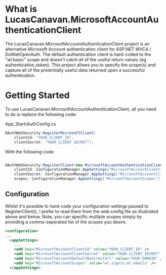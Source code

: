 # What is LucasCanavan.MicrosoftAccountAuthenticationClient

The LucasCanavan.MicrosoftAccountAuthenticationClient project is an alternative Microsoft Account authentication client for ASP.NET MVC4 / DotNetOpenAuth.  The default authentication client is hard-coded to the "wl.basic" scope and doesn't catch all of the useful return values (eg authentication_token).  This project allows you to specify the scope(s) and capture all of the protentially useful data returned upon a successful authentication.  

# Getting Started 

To use LucasCanavan.MicrosoftAccountAuthenticationClient, all you need to do is replace the following code:

App_Start\AuthConfig.cs

```C#
OAuthWebSecurity.RegisterMicrosoftClient(
	clientId: "YOUR_CLIENT_ID",
	clientSecret: "YOUR_CLIENT_SECRET");
```
With the following code:

```C#

OAuthWebSecurity.RegisterClient(new MicrosoftAccountAuthenticationClient(
    clientId: ConfigurationManager.AppSettings["MicrosoftAccountClientId"],
    clientSecret: ConfigurationManager.AppSettings["MicrosoftAccountClientSecret"],
    scopes: ConfigurationManager.AppSettings["MicrosoftAccountScopes"]), "Microsoft", null);
```
## Configuration

Whilst it's possible to hard-code your configuration settings passed to RegisterClient(), I prefer to read them from the web.config file as illustrated above and below.  Note, you can specific multiple scopes simply by providing a comma-seperated list of the scopes you desire.

```xml
<configuration>
...
  <appSettings>
    ...
    <add key="MicrosoftAccountClientId" value="YOUR_CLIENT_ID" />
    <add key="MicrosoftAccountClientSecret" value="YOUR_CLIENT_SECRET" />
    <add key="MicrosoftAccountDefaultRedirectUrl" value="YOUR_DOMAIN" />
    <add key="MicrosoftAccountScopes" value="wl.signin,wl.emails" />
  </appSettings>
```